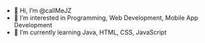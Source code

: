 - 👋 Hi, I’m @callMeJZ
- 👀 I’m interested in Programming, Web Development, Mobile App Development
- 🌱 I’m currently learning Java, HTML, CSS, JavaScript
  


<!---
callMeJZ/callMeJZ is a ✨ special ✨ repository because its `README.md` (this file) appears on your GitHub profile.
You can click the Preview link to take a look at your changes.
--->
